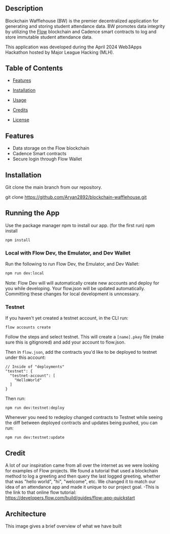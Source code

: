 # <Blockchain Wafflehouse>

## Description
Blockchain Wafflehouse (BW) is the premier decentralized application for generating and storing student attendance data.  BW promotes data integrity by utilizing the [Flow]([https://flow.com/](https://flow.com/)) blockchain and Cadence smart contracts to log and store immutable student attendance data.

This application was developed during the April 2024 Web3Apps Hackathon hosted by Major League Hacking (MLH).

## Table of Contents
-  [Features](#features)

-  [Installation](#installation)

-  [Usage](#usage)

-  [Credits](#credits)

-  [License](#license)

## Features

- Data storage on the Flow blockchain
- Cadence Smart contracts
- Secure login through Flow Wallet

## Installation

Git clone the main branch from our repository. 

git clone https://github.com/Aryan2892/blockchain-wafflehouse.git

## Running the App

Use the package manager npm to install our app.
(for the first run)
npm install

```
npm install
```

### Local with Flow Dev, the Emulator, and Dev Wallet

Run the following to run Flow Dev, the Emulator, and Dev Wallet:

```bash
npm run dev:local
```

Note: Flow Dev will will automatically create new accounts and deploy for you while developing. Your flow.json will be updated automatically. Committing these changes for local development is unncessary.

### Testnet

If you haven't yet created a testnet account, in the CLI run:

```
flow accounts create
```

Follow the steps and select testnet. This will create a `[name].pkey` file (make sure this is gitignored) and add your account to flow.json.

Then in `flow.json`, add the contracts you'd like to be deployed to testnet under this account:

```
// Inside of "deployments"
"testnet": {
  "testnet-account": [
    "HelloWorld"
  ]
}
```

Then run:

```
npm run dev:testnet:deploy
``` 

Whenever you need to redeploy changed contracts to Testnet while seeing the diff between deployed contracts and updates being pushed, you can run:

```
npm run dev:testnet:update
```

## Credit 

A lot of our inspiration came from all over the internet as we were looking for examples of Flow projects. We found a tutorial that used a blockchain method to log a greeting and then query the last logged greeting, whether that was "hello world", "hi", "welcome", etc. We changed it to match our idea of an attendance app and made it unique to our project goal.
-This is the link to that online flow tutorial: https://developers.flow.com/build/guides/flow-app-quickstart

## Architecture

This image gives a brief overview of what we have built
